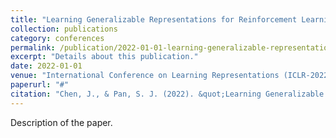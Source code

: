 ```yaml
---
title: "Learning Generalizable Representations for Reinforcement Learning via Adaptive Meta-learner of Behavioral Similarities"
collection: publications
category: conferences
permalink: /publication/2022-01-01-learning-generalizable-representations-adaptive-meta-learner
excerpt: "Details about this publication."
date: 2022-01-01
venue: "International Conference on Learning Representations (ICLR-2022)"
paperurl: "#"
citation: "Chen, J., & Pan, S. J. (2022). &quot;Learning Generalizable Representations for Reinforcement Learning via Adaptive Meta-learner of Behavioral Similarities.&quot; <i>International Conference on Learning Representations (ICLR-2022)</i>."
---
```


Description of the paper. 